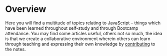 # Overview

Here you will find a multitude of topics relating to JavaScript – things which have been learned throughout self-study and through Bootcamp attendance. You may find some articles useful, others not so much, the idea is that we create a collaborative environment wherein others can learn through teaching and expressing their own knowledge by [contributing](/bootcamp-notes/contributing) to the notes.
